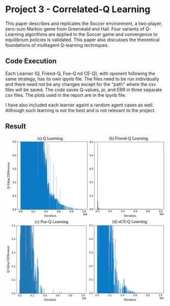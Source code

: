 # Project 3 - Correlated-Q Learning

This paper describes and replicates the Soccer environment, a two-player, zero-sum Markov game from Greenwald and Hall. Four variants of Q-Learning algorithms are applied to the Soccer game and convergence to equilibrium policies is validated. This paper also discusses the theoretical foundations of multiagent Q-learning techniques.

## Code Execution

Each Learner (Q, Friend-Q, Foe-Q nd CE-Q), with oponent following the same strategy, has its own ipynb file. The files need to be run individually and there need not be any changes except for the "path" where the csv files will be saved. The code saves Q-values, pi, and ERR in three separate csv files. The plots used in the report are in the ipynb file.

I have also included each learner againt a random agent cases as well. Although such learning is not the best and is not relevant to the project.

## Result
<img src="Q-FQ_.PNG" width=600>
<img src="FoeQ_CEQ.PNG" width=600>
